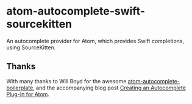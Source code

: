 # atom-autocomplete-swift-sourcekitten

An autocomplete provider for Atom, which provides Swift completions, using SourceKitten.

## Thanks

With many thanks to Will Boyd for the awesome [atom-autocomplete-boilerplate](https://github.com/lonekorean/atom-autocomplete-boilerplate), and the accompanying blog post [Creating an Autocomplete Plug-In for Atom](http://codersblock.com/blog/creating-an-autocomplete-plug-in-for-atom/).
